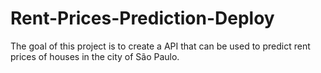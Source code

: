 # Rent-Prices-Prediction-Deploy

The goal of this project is to create a API that can be used to predict rent prices of houses in the city of São Paulo.

